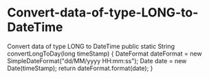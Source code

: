 # Convert-data-of-type-LONG-to-DateTime
Convert data of type LONG to DateTime
 public static String convertLongToDay(long timeStamp) {
        DateFormat dateFormat = new SimpleDateFormat("dd/MM/yyyy HH:mm:ss");
        Date date = new Date(timeStamp);
        return  dateFormat.format(date);
    }
